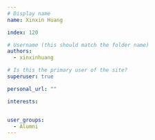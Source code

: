 ```yaml
---
# Display name
name: Xinxin Huang

index: 120

# Username (this should match the folder name)
authors:
  - xinxinhuang

# Is this the primary user of the site?
superuser: true

personal_url: ""

interests:


user_groups:
  - Alumni
---
```

